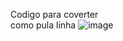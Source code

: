 Codigo para coverter <br> como pula linha
![image](https://github.com/user-attachments/assets/8084e521-b269-4826-97dc-f177e86f3c98)
